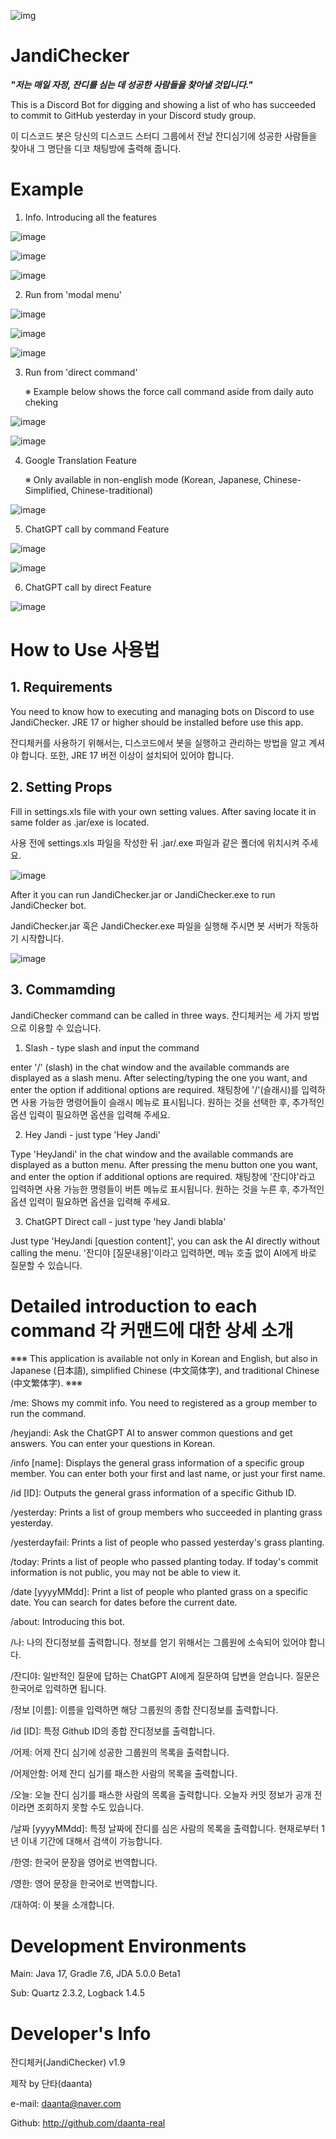 ![img](https://user-images.githubusercontent.com/84055731/135766694-09a6cfb2-4cc5-4bb4-bc4a-d8d89102bd19.png)



# JandiChecker
_**"저는 매일 자정, 잔디를 심는 데 성공한 사람들을 찾아낼 것입니다."**_

This is a Discord Bot for digging and showing a list of who has succeeded to commit to GitHub yesterday in your Discord study group.

이 디스코드 봇은 당신의 디스코드 스터디 그룹에서 전날 잔디심기에 성공한 사람들을 찾아내 그 명단을 디코 채팅방에 출력해 줍니다.



# Example



1. Info. Introducing all the features

![image](https://github.com/daanta-real/JandiChecker/assets/84055731/c04a288a-2c6b-4fb6-93da-f7a58e6b262b)

![image](https://github.com/daanta-real/JandiChecker/assets/84055731/473ec268-fffa-4c8b-9685-0c30e4ec12f8)

![image](https://github.com/daanta-real/JandiChecker/assets/84055731/ed112b50-9b59-482e-a7d3-95155003baf4)



2. Run from 'modal menu'

![image](https://github.com/daanta-real/JandiChecker/assets/84055731/2c737439-e753-498f-9955-4a43e3a58901)

![image](https://github.com/daanta-real/JandiChecker/assets/84055731/0ba34b34-4bcd-4f2d-97b0-41d7e121805e)

![image](https://github.com/daanta-real/JandiChecker/assets/84055731/5606fc77-6261-41a7-b618-732a9c79a5f6)



3. Run from 'direct command'
   
   ※ Example below shows the force call command aside from daily auto cheking

![image](https://github.com/daanta-real/JandiChecker/assets/84055731/a44e19ac-0996-4220-80e4-7a55fcd1362a)

![image](https://github.com/daanta-real/JandiChecker/assets/84055731/b0d11bdd-c82f-49c8-b21f-711dd0c037c0)



4. Google Translation Feature
   
   ※ Only available in non-english mode (Korean, Japanese, Chinese-Simplified, Chinese-traditional)

![image](https://github.com/daanta-real/JandiChecker/assets/84055731/9d7cce29-1576-4e33-ba15-2ae7d3c52e04)



5. ChatGPT call by command Feature

![image](https://github.com/daanta-real/JandiChecker/assets/84055731/1ee9d843-339f-43a5-a6dc-05915da049e7)

![image](https://github.com/daanta-real/JandiChecker/assets/84055731/3f20e630-0d42-4a30-95b3-6fed3f32a0c9)



6. ChatGPT call by direct Feature

![image](https://github.com/daanta-real/JandiChecker/assets/84055731/544da066-1780-4fde-9169-0f00c22c947f)



# How to Use 사용법

## 1. Requirements

You need to know how to executing and managing bots on Discord to use JandiChecker. JRE 17 or higher should be installed before use this app.

잔디체커를 사용하기 위해서는, 디스코드에서 봇을 실행하고 관리하는 방법을 알고 계셔야 합니다. 또한, JRE 17 버전 이상이 설치되어 있어야 합니다.

## 2. Setting Props

Fill in settings.xls file with your own setting values. After saving locate it in same folder as .jar/exe is located.

사용 전에 settings.xls 파일을 작성한 뒤 .jar/.exe 파일과 같은 폴더에 위치시켜 주세요.

![image](https://github.com/daanta-real/JandiChecker/assets/84055731/78649922-1e0e-4ac4-af26-5b487ab47c82)

After it you can run JandiChecker.jar or JandiChecker.exe to run JandiChecker bot.

JandiChecker.jar 혹은 JandiChecker.exe 파일을 실행해 주시면 봇 서버가 작동하기 시작합니다.

![image](https://github.com/daanta-real/JandiChecker/assets/84055731/5bdd52d4-f634-4b33-84aa-a74f709144dc)



## 3. Commamding

JandiChecker command can be called in three ways. 잔디체커는 세 가지 방법으로 이용할 수 있습니다.

1. Slash - type slash and input the command

enter '/' (slash) in the chat window and the available commands are displayed as a slash menu. After selecting/typing the one you want, and enter the option if additional options are required. 채팅창에 '/'(슬래시)를 입력하면 사용 가능한 명령어들이 슬래시 메뉴로 표시됩니다. 원하는 것을 선택한 후, 추가적인 옵션 입력이 필요하면 옵션을 입력해 주세요.

2. Hey Jandi - just type 'Hey Jandi'

Type 'HeyJandi' in the chat window and the available commands are displayed as a button menu. After pressing the menu button one you want, and enter the option if additional options are required. 채팅창에 '잔디야'라고 입력하면 사용 가능한 명령들이 버튼 메뉴로 표시됩니다. 원하는 것을 누른 후, 추가적인 옵션 입력이 필요하면 옵션을 입력해 주세요.

3. ChatGPT Direct call - just type 'hey Jandi blabla'

Just type 'HeyJandi [question content]', you can ask the AI directly without calling the menu. '잔디야 [질문내용]'이라고 입력하면, 메뉴 호출 없이 AI에게 바로 질문할 수 있습니다.



# Detailed introduction to each command 각 커맨드에 대한 상세 소개
※※※ This application is available not only in Korean and English, but also in Japanese (日本語), simplified Chinese (中文简体字), and traditional Chinese (中文繁体字). ※※※

/me: Shows my commit info. You need to registered as a group member to run the command.

/heyjandi: Ask the ChatGPT AI to answer common questions and get answers. You can enter your questions in Korean.

/info [name]: Displays the general grass information of a specific group member. You can enter both your first and last name, or just your first name.

/id [ID]: Outputs the general grass information of a specific Github ID.

/yesterday: Prints a list of group members who succeeded in planting grass yesterday.

/yesterdayfail: Prints a list of people who passed yesterday's grass planting.

/today: Prints a list of people who passed planting today. If today's commit information is not public, you may not be able to view it.

/date [yyyyMMdd]: Print a list of people who planted grass on a specific date. You can search for dates before the current date.

/about: Introducing this bot.

/나: 나의 잔디정보를 출력합니다. 정보를 얻기 위해서는 그룹원에 소속되어 있어야 합니다.

/잔디야: 일반적인 질문에 답하는 ChatGPT AI에게 질문하여 답변을 얻습니다. 질문은 한국어로 입력하면 됩니다.

/정보 [이름]: 이름을 입력하면 해당 그룹원의 종합 잔디정보를 출력합니다.

/id [ID]: 특정 Github ID의 종합 잔디정보를 출력합니다.

/어제: 어제 잔디 심기에 성공한 그룹원의 목록을 출력합니다.

/어제안함: 어제 잔디 심기를 패스한 사람의 목록을 출력합니다.

/오늘: 오늘 잔디 심기를 패스한 사람의 목록을 출력합니다. 오늘자 커밋 정보가 공개 전이라면 조회하지 못할 수도 있습니다.   

/날짜 [yyyyMMdd]: 특정 날짜에 잔디를 심은 사람의 목록을 출력합니다. 현재로부터 1년 이내 기간에 대해서 검색이 가능합니다.

/한영: 한국어 문장을 영어로 번역합니다.

/영한: 영어 문장을 한국어로 번역합니다. 

/대하여: 이 봇을 소개합니다.



# Development Environments

Main: Java 17, Gradle 7.6, JDA 5.0.0 Beta1

Sub: Quartz 2.3.2, Logback 1.4.5



# Developer's Info

잔디체커(JandiChecker) v1.9

제작 by 단타(daanta)

e-mail: daanta@naver.com

Github: http://github.com/daanta-real
